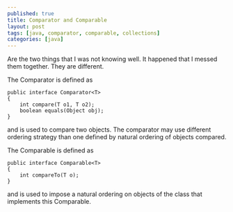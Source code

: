 ```yaml
---
published: true
title: Comparator and Comparable
layout: post
tags: [java, comparator, comparable, collections]
categories: [java]
---
```

Are the two things that I was not knowing well. It happened that I messed them together. They are different. 

The Comparator is defined as 

    public interface Comparator<T> 
    {
        int compare(T o1, T o2);
        boolean equals(Object obj);
    }

and is used to compare two objects. The comparator may use different ordering strategy than one defined by natural ordering of objects compared.

The Comparable is defined as

    public interface Comparable<T>
    {
        int compareTo(T o);
    }

and is used to impose a natural ordering on objects of the class that implements this Comparable.